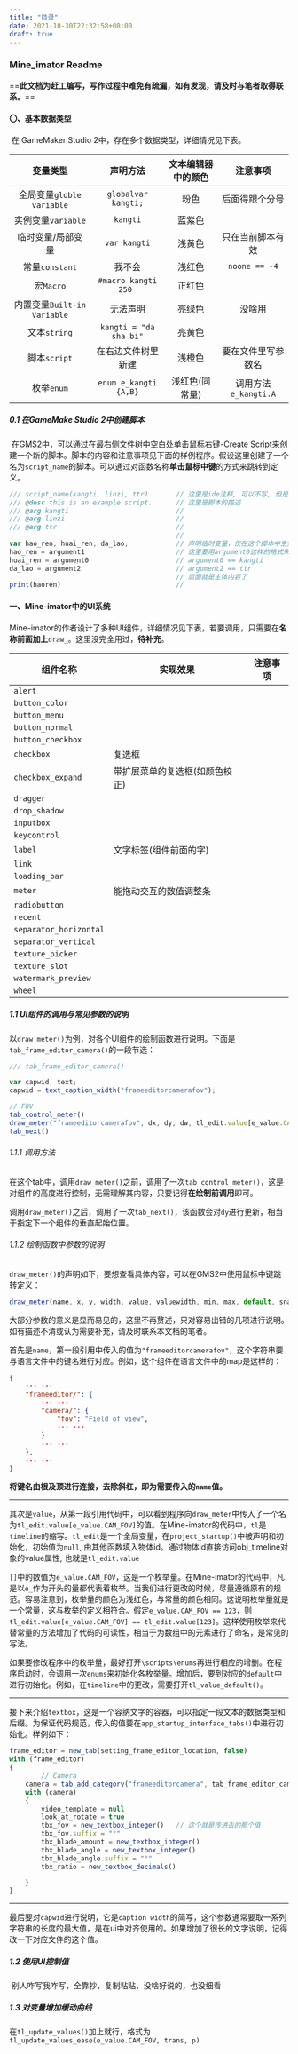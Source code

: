 ```yaml
---
title: "目录"
date: 2021-10-30T22:32:58+08:00
draft: true
---
```

### Mine_imator Readme

==**此文档为赶工编写，写作过程中难免有疏漏，如有发现，请及时与笔者取得联系。**==

#### 〇、基本数据类型

​	在 GameMaker Studio 2中，存在多个数据类型，详细情况见下表。

|          变量类型           |        声明方法        | 文本编辑器中的颜色 |       注意事项       |
| :-------------------------: | :--------------------: | :----------------: | :------------------: |
|  全局变量`globle variable`  |  `globalvar kangti;`   |        粉色        |    后面得跟个分号    |
|     实例变量`variable`        |        `kangti`        |       蓝紫色       |                      |
|      临时变量/局部变量      |      `var kangti`      |       浅黄色       |   只在当前脚本有效   |
|       常量`constant`        |         我不会         |       浅红色       |    `noone == -4`     |
|          宏`Macro`          |  `#macro kangti 250 `  |       正红色       |                      |
| 内置变量`Built-in Variable` |        无法声明        |       亮绿色       |        没啥用        |
|        文本`string`         | `kangti = "da sha bi"` |       亮黄色       |                      |
|        脚本`script`         |   在右边文件树里新建   |       浅橙色       |  要在文件里写参数名  |
|         枚举`enum`          | `enum e_kangti {A,B}`  |   浅红色(同常量)   | 调用方法`e_kangti.A` |

##### 0.1 在GameMake Studio 2中创建脚本

​	在GMS2中，可以通过在最右侧文件树中空白处单击鼠标右键-Create Script来创建一个新的脚本。脚本的内容和注意事项见下面的样例程序。假设这里创建了一个名为`script_name`的脚本。可以通过对函数名称**单击鼠标中键**的方式来跳转到定义。

```javascript
/// script_name(kangti, linzi, ttr)       // 这里是ide注释, 可以不写, 但是写了注释的人颜值往往更高, 形参是根据使用的argument的数量决定的
/// @desc this is an example script.      // 这里是脚本的描述
/// @arg kangti                           // 
/// @arg linzi                            //
/// @arg ttr                              //
                                          //
var hao_ren, huai_ren, da_lao;            // 声明临时变量，仅在这个脚本中生效
hao_ren = argument1                       // 这里要用argument0这样的格式来调用，在这个脚本中，argument1是linzi
huai_ren = argument0                      // argument0 == kangti
da_lao = argument2                        // argument2 == ttr
                                          // 后面就是主体内容了
print(haoren)                             //
```



#### 一、Mine-imator中的UI系统

​	Mine-imator的作者设计了多种UI组件，详细情况见下表，若要调用，只需要在**名称前面加上**`draw_`。这里没完全用过，**待补充**。

| 组件名称               | 实现效果                       | 注意事项 |
| ---------------------- | ------------------------------ | -------- |
| `alert`                |                                |          |
| `button_color`         |                                |          |
| `button_menu`          |                                |          |
| `button_normal`        |                                |          |
| `button_checkbox`      |                                |          |
| `checkbox`             | 复选框                         |          |
| `checkbox_expand`      | 带扩展菜单的复选框(如颜色校正) |          |
| `dragger`              |                                |          |
| `drop_shadow`          |                                |          |
| `inputbox`             |                                |          |
| `keycontrol`           |                                |          |
| `label`                | 文字标签(组件前面的字)         |          |
| `link`                 |                                |          |
| `loading_bar`          |                                |          |
| `meter`                | 能拖动交互的数值调整条         |          |
| `radiobutton`          |                                |          |
| `recent`               |                                |          |
| `separator_horizontal` |                                |          |
| `separator_vertical`   |                                |          |
| `texture_picker`       |                                |          |
| `texture_slot`         |                                |          |
| `watermark_preview`    |                                |          |
| `wheel`                |                                |          |

##### 1.1 UI组件的调用与常见参数的说明

​	以`draw_meter()`为例，对各个UI组件的绘制函数进行说明。下面是`tab_frame_editor_camera()`的一段节选：

```javascript
/// tab_frame_editor_camera()

var capwid, text;
capwid = text_caption_width("frameeditorcamerafov");

// FOV
tab_control_meter()
draw_meter("frameeditorcamerafov", dx, dy, dw, tl_edit.value[e_value.CAM_FOV], 50, 1, 170, 45, 1, tab.camera.tbx_fov, action_tl_frame_cam_fov, capwid)
tab_next()
```

###### 1.1.1 调用方法

​	在这个tab中，调用`draw_meter()`之前，调用了一次`tab_control_meter()`，这是对组件的高度进行控制，无需理解其内容，只要记得**在绘制前调用**即可。

​	调用`draw_meter()`之后，调用了一次`tab_next()`，该函数会对`dy`进行更新，相当于指定下一个组件的垂直起始位置。

###### 1.1.2 绘制函数中参数的说明

​	`draw_meter()`的声明如下，要想查看具体内容，可以在GMS2中使用鼠标中键跳转定义：

```javascript
draw_meter(name, x, y, width, value, valuewidth, min, max, default, snap, textbox, script, [captionwidth, [tip]])
```

​	大部分参数的意义是显而易见的，这里不再赘述，只对容易出错的几项进行说明。如有描述不清或认为需要补充，请及时联系本文档的笔者。

​	首先是`name`，第一段引用中传入的值为`"frameeditorcamerafov"`，这个字符串要与语言文件中的键名进行对应。例如，这个组件在语言文件中的map是这样的：

```json
{
	··· ···
	"frameeditor/": {
		··· ···
		"camera/": {
			"fov": "Field of view",
			··· ···
		}
    	··· ···
	},
	··· ···
}
```

​	**将键名由根及顶进行连接，去除斜杠，即为需要传入的`name`值。**	

------

​	其次是`value`，从第一段引用代码中，可以看到程序向`draw_meter`中传入了一个名为`tl_edit.value[e_value.CAM_FOV]`的值。在Mine-imator的代码中，`tl`是`timeline`的缩写。`tl_edit`是一个全局变量，在`project_startup()`中被声明和初始化，初始值为`null`, 由其他函数填入物体id。通过物体id直接访问obj_timeline对象的value属性, 也就是`tl_edit.value`

​	`[]`中的数值为`e_value.CAM_FOV`，这是一个枚举量。在Mine-imator的代码中，凡是以`e_`作为开头的量都代表着枚举。当我们进行更改的时候，尽量遵循原有的规范。容易注意到，枚举量的颜色为浅红色，与常量的颜色相同。这说明枚举量就是一个常量，这与枚举的定义相符合。假定`e_value.CAM_FOV == 123`，则`tl_edit.value[e_value.CAM_FOV] == tl_edit.value[123]`。这样使用枚举来代替常量的方法增加了代码的可读性，相当于为数组中的元素进行了命名，是常见的写法。

​	如果要修改程序中的枚举量，最好打开`\scripts\enums`再进行相应的增删。在程序启动时，会调用一次`enums`来初始化各枚举量。增加后，要到对应的`default`中进行初始化。例如，在`timeline`中的更改，需要打开`tl_value_default()`。

------

​	接下来介绍`textbox`，这是一个容纳文字的容器，可以指定一段文本的数据类型和后缀。为保证代码规范，传入的值要在`app_startup_interface_tabs()`中进行初始化。样例如下：

```javascript
frame_editor = new_tab(setting_frame_editor_location, false)
with (frame_editor)
{
		// Camera
	camera = tab_add_category("frameeditorcamera", tab_frame_editor_camera, false)
	with (camera)
	{
		video_template = null
		look_at_rotate = true
		tbx_fov = new_textbox_integer()   // 这个就是传进去的那个值
		tbx_fov.suffix = "°"
		tbx_blade_amount = new_textbox_integer()
		tbx_blade_angle = new_textbox_integer()
		tbx_blade_angle.suffix = "°"
		tbx_ratio = new_textbox_decimals()

	}
}
```

------

​	最后要对`capwid`进行说明，它是`caption width`的简写，这个参数通常要取一系列字符串的长度的最大值，是在ui中对齐使用的。如果增加了很长的文字说明，记得改一下对应文件的这个值。

##### 1.2 使用UI控制值

​	别人咋写我咋写，全靠抄，复制粘贴，没啥好说的，也没细看

##### 1.3 对变量增加缓动曲线

​	在`tl_update_values()`加上就行，格式为`tl_update_values_ease(e_value.CAM_FOV, trans, p)`
